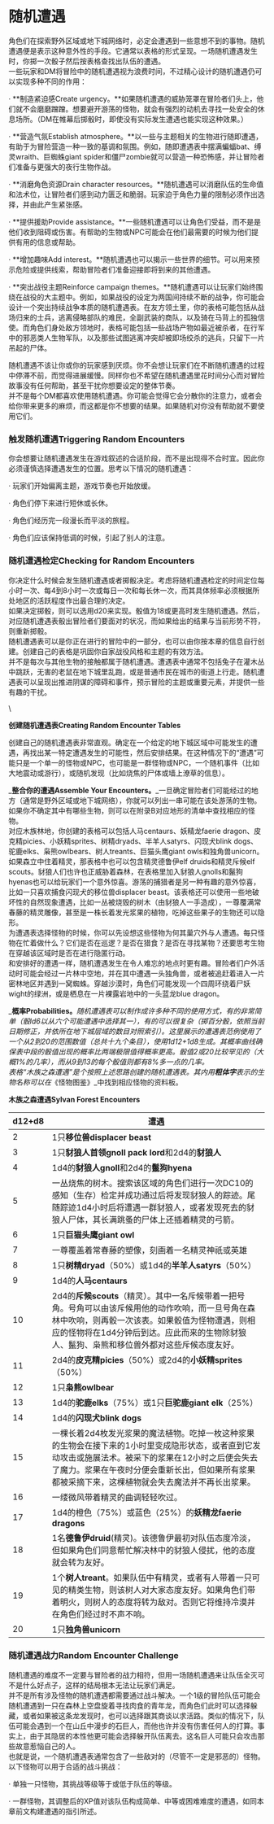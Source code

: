 # 随机遭遇

角色们在探索野外区域或地下城网络时，必定会遭遇到一些意想不到的事物。随机遭遇便是表示这种意外性的手段。它通常以表格的形式呈现。一场随机遭遇发生时，你掷一次骰子然后按表格查找出队伍的遭遇。\
&#x20;   一些玩家和DM将冒险中的随机遭遇视为浪费时间，不过精心设计的随机遭遇仍可以实现多种不同的作用：

· **制造紧迫感Create urgency。**如果随机遭遇的威胁笼罩在冒险者们头上，他们就不会磨磨蹭蹭。想要避开游荡的怪物，就会有强烈的动机去寻找一处安全的休息场所。（DM在帷幕后掷骰时，即使没有实际发生遭遇也能实现这种效果。）

· **营造气氛Establish atmosphere。**以一些与主题相关的生物进行随即遭遇，有助于为冒险营造一种一致的基调和氛围。例如，随即遭遇表中摆满蝙蝠bat、缚灵wraith、巨蜘蛛giant spider和僵尸zombie就可以营造一种恐怖感，并让冒险者们准备与更强大的夜行生物作战。

· **消磨角色资源Drain character resources。**随机遭遇可以消磨队伍的生命值和法术位，让冒险者们感到动力匮乏和脆弱。玩家迫于角色力量的限制必须作出选择，并由此产生紧张感。

· **提供援助Provide assistance。**一些随机遭遇可以让角色们受益，而不是是他们收到阻碍或伤害。有帮助的生物或NPC可能会在他们最需要的时候为他们提供有用的信息或帮助。

· **增加趣味Add interest。**随机遭遇也可以揭示一些世界的细节。可以用来预示危险或提供线索，帮助冒险者们准备迎接即将到来的其他遭遇。

· **突出战役主题Reinforce campaign themes。**随机遭遇可以让玩家们始终围绕在战役的大主题中。例如，如果战役的设定为两国间持续不断的战争，你可能会设计一个突出持续战争本质的随机遭遇表。在友方领土里，你的表格可能包括从战场归来的士兵，逃离侵略部队的难民，全副武装的商队，以及骑在马背上的孤独信使。而角色们身处敌方领地时，表格可能包括一些战场产物如最近被杀者，在行军中的邪恶类人生物军队，以及那些试图逃离冲突却被即场绞杀的逃兵，只留下一片吊起的尸体。

&#x20;   随机遭遇不该让你或你的玩家感到厌烦。你不会想让玩家们在不断随机遭遇的过程中停滞不前，而觉得进展缓慢。同样你也不希望在随机遭遇里花时间分心而对冒险故事没有任何帮助，甚至干扰你想要设定的整体节奏。\
&#x20;   并不是每个DM都喜欢使用随机遭遇。你可能会觉得它会分散你的注意力，或者会给你带来更多的麻烦，而这都是你不想要的结果。如果随机对你没有帮助就不要使用它们。

### **触发随机遭遇Triggering Random Encounters**

&#x20;   你会想要让随机遭遇发生在游戏叙述的合适阶段，而不是出现得不合时宜。因此你必须谨慎选择遭遇发生的位置。思考以下情况的随机遭遇：

· 玩家们开始偏离主题，游戏节奏也开始放缓。

· 角色们停下来进行短休或长休。

· 角色们经历完一段漫长而平淡的旅程。

· 角色们应该保持低调的时候，引起了别人的注意。

### **随机遭遇检定Checking for Random Encounters**

&#x20;   你决定什么时候会发生随机遭遇或者掷骰决定。考虑将随机遭遇检定的时间定位每小时一次、每4到8小时一次或每日一次和每长休一次，而其具体频率必须根据所处地区的活跃程度作出最合理的决定。\
&#x20;   如果决定掷骰，则可以选用d20来实现。骰值为18或更高时发生随机遭遇。然后，对应随机遭遇表骰出冒险者们要面对的状况，而如果给出的结果与当前形势不符，则重新掷骰。\
&#x20;   随机遭遇表可以是你正在进行的冒险中的一部分，也可以由你按本章的信息自行创建。创建自己的表格是巩固你自家战役风格和主题的有效方法。\
&#x20;   并不是每次与其他生物的接触都属于随机遭遇。遭遇表中通常不包括兔子在灌木丛中跳跃，无害的老鼠在地下城里乱跑，或是普通市民在城市的街道上行走。随机遭遇表可以呈现出推进阴谋的障碍和事件，预示冒险的主题或重要元素，并提供一些有趣的干扰。

&#x20;

\


**创建随机遭遇表Creating Random Encounter Tables**

&#x20;   创建自己的随机遭遇表非常直观。确定在一个给定的地下城区域中可能发生的遭遇，再找出某一特定遭遇发生的可能性，然后安排结果。在这种情况下的“遭遇”可能只是一个单一的怪物或NPC，也可能是一群怪物或NPC，一个随机事件（比如大地震动或游行），或随机发现（比如烧焦的尸体或墙上潦草的信息）。

&#x20;   _**整合你的遭遇Assemble Your Encounters。**_一旦确定冒险者们可能经过的地方（通常是野外区域或地下城网络），你就可以列出一串可能在该处游荡的生物。如果你不确定其中有哪些生物，则可以在附录B对应地形的清单中查找相应的怪物。\
&#x20;   对应木族林地，你创建的表格可以包括人马centaurs、妖精龙faerie dragon、皮克精picies、小妖精sprites、树精dryads、半羊人satyrs、闪现犬blink dogs、驼鹿elks、枭熊owlbears、树人treants、巨猫头鹰giant owls和独角兽unicorn。如果森立中住着精灵，那表格中也可以包含精灵德鲁伊elf druids和精灵斥候elf scouts。豺狼人们也许也正威胁着森林，在表格里加入豺狼人gnolls和鬣狗hyenas也可以给玩家们一个意外惊喜。游荡的捕猎者是另一种有趣的意外惊喜，比如一只喜欢捕食闪现犬的移位兽displacer beast。该表格还可以使用一些地破坏性的自然现象遭遇，比如一丛被烧毁的树木（由豺狼人一手造成），一尊覆满常春藤的精灵雕像，甚至是一株长着发光浆果的植物，吃掉这些果子的生物还可以隐形。\
&#x20;   为遭遇表选择怪物的时候，你可以先设想这些怪物为何其巢穴外与人遭遇。每只怪物在忙着做什么？它们是否在巡逻？是否在猎食？是否在寻找某物？还要思考生物在穿越该区域时是否在进行隐匿行动。\
&#x20;   和安排好的遭遇一样，随机遭遇发生在令人难忘的地点时更有趣。冒险者们户外活动时可能会经过一片林中空地，并在其中遭遇一头独角兽，或者被追赶着进入一片密林地区并遇到一窝蜘蛛。穿越沙漠时，角色们可能发现一个四周环绕着尸妖wight的绿洲，或是栖息在一片裸露岩地中的一头蓝龙blue dragon。

&#x20;   _**概率Probabilities。**_随机遭遇表可以制作成许多种不同的使用方式，有的非常简单（骰ld6以从六个可能遭遇中选择其一），有的可以很复杂（掷百分骰，依照当前日期修正，并依所在地下城层域的数目对照索引）。这里展示的遭遇表范例使用了一个从2到20的范围数值（总共十九个条目），使用1d12+1d8生成。其概率曲线确保表中段的骰值出现的概率比两端极限值得概率更高。骰值2或20比较罕见的（大概1%的几率），而从9到13的每个骰值则都有8%多一点的几率。\
&#x20;   表格“木族之森遭遇”是个按照上述思路创建的随机遭遇表。其内用**粗体字**表示的生物名称可以在_《怪物图鉴》_中找到相应怪物的资料板。

**木族之森遭遇Sylvan Forest Encounters**

| **d12+d8** | **遭遇**                                                                                                                             |
| ---------- | ---------------------------------------------------------------------------------------------------------------------------------- |
| 2          | 1只**移位兽displacer beast**                                                                                                           |
| 3          | 1只**豺狼人首领gnoll pack lord**和2d4的**豺狼人**                                                                                             |
| 4          | 1d4的**豺狼人gnoll**和2d4的**鬣狗hyena**                                                                                                   |
| 5          | 一丛烧焦的树木。搜索该区域的角色们进行一次DC10的感知（生存）检定并成功通过后将发现豺狼人的踪迹。尾随踪迹1d4小时后将遭遇一群豺狼人，或者发现死去的豺狼人尸体，其长满跳蚤的尸体上还插着精灵的弓箭。                               |
| 6          | 1只**巨猫头鹰giant owl**                                                                                                                |
| 7          | 一尊覆盖着常春藤的塑像，刻画着一名精灵神祇或英雄                                                                                                           |
| 8          | 1只**树精dryad**（50%）或1d4的**半羊人satyrs**（50%）                                                                                          |
| 9          | 1d4的**人马centaurs**                                                                                                                 |
| 10         | 2d4的**斥候scouts**（精灵）。其中一名斥候带着一把号角。号角可以由该斥候用他的动作吹响，而一旦号角在森林中吹响，则再骰一次该表。如果骰值为怪物遭遇，则相应的怪物将在1d4分钟后到达。应此而来的生物除豺狼人、鬣狗、枭熊和移位兽外都对这些斥候态度友好。 |
| 11         | 2d4的**皮克精picies**（50%）或2d4的**小妖精sprites**（50%）                                                                                     |
| 12         | 1只**枭熊owlbear**                                                                                                                    |
| 13         | 1d4的**驼鹿elks**（75%）或1只**巨驼鹿giant elk**（25%）                                                                                        |
| 14         | 1d4的**闪现犬blink dogs**                                                                                                              |
| 15         | 一棵长着2d4枚发光浆果的魔法植物。吃掉一枚这种浆果的生物会在接下来的1小时里变成隐形状态，或者直到它发动攻击或施展法术。被采下的浆果在12小时之后便会失去了魔力。浆果在午夜时分便会重新长出，但如果所有浆果都被采摘下来，这棵植物就会失去魔法并不再长出浆果。   |
| 16         | 一缕微风带着精灵的曲调轻轻吹过。                                                                                                                   |
| 17         | 1d4的橙色（75%）或蓝色（25%）的**妖精龙faerie dragons**                                                                                          |
| 18         | 1名**德鲁伊druid**(精灵)。该德鲁伊最初对队伍态度冷淡，但如果角色们同意帮忙解决林中的豺狼人侵扰，他的态度就会转为友好。                                                                  |
| 19         | 1个**树人treant**。如果队伍中有精灵，或者有人带着一只可见的精类生物，则该树人对大家态度友好。如果角色们带着明火，则树人的态度将转为敌对。否则它将维持冷漠并在角色们经过时不声不响。                                    |
| 20         | 1只**独角兽unicorn**                                                                                                                   |

### **随机遭遇战力Random Encounter Challenge**

&#x20;   随机遭遇的难度不一定要与冒险者的战力相符，但用一场随机遭遇来让队伍全灭可不是什么好点子，这样的结局根本无法让玩家们满足。\
&#x20;   并不是所有涉及怪物的随机遭遇都需要通过战斗解决。一个1级的冒险队伍可能会随机遭遇到一只在森林上空盘旋着寻找肉食的青年龙，而角色们此时可以选择躲藏，或者如果被这条龙发现时，也可以选择跟其商谈以求活路。类似的情况下，队伍可能会遇到一个在山丘中漫步的石巨人，而他也许并没有伤害任何人的打算。事实上，由于其隐居的本性他更可能会选择躲开队伍离去。这名巨人可能只会攻击那些故意惹恼自己的人。\
&#x20;   也就是说，一个随机遭遇表通常包含了一些敌对的（尽管不一定是邪恶的）怪物。以下怪物可以用于合适的战斗挑战：

· 单独一只怪物，其挑战等级等于或低于队伍的等级。

· 一群怪物，其调整后的XP值对该队伍构成简单、中等或困难难度的遭遇，如同本章前文构建遭遇的指引所述。
